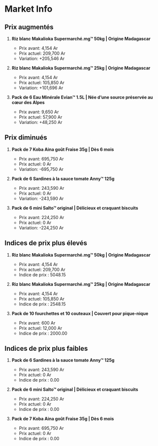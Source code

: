 # Market Info

## Prix augmentés

1. **Riz blanc Makalioka Supermarché.mg™ 50kg | Origine Madagascar**
   - Prix avant: 4,154 Ar
   - Prix actuel: 209,700 Ar
   - Variation: +205,546 Ar

2. **Riz blanc Makalioka Supermarché.mg™ 25kg | Origine Madagascar**
   - Prix avant: 4,154 Ar
   - Prix actuel: 105,850 Ar
   - Variation: +101,696 Ar

3. **Pack de 6 Eau Minérale Evian™ 1.5L | Née d’une source préservée au cœur des Alpes**
   - Prix avant: 9,650 Ar
   - Prix actuel: 57,900 Ar
   - Variation: +48,250 Ar

## Prix diminués

1. **Pack de 7 Koba Aina goût Fraise 35g | Dès 6 mois**
   - Prix avant: 695,750 Ar
   - Prix actuel: 0 Ar
   - Variation: -695,750 Ar

2. **Pack de 6 Sardines à la sauce tomate Anny™ 125g**
   - Prix avant: 243,590 Ar
   - Prix actuel: 0 Ar
   - Variation: -243,590 Ar

3. **Pack de 6 mini Salto™ original | Délicieux et craquant biscuits**
   - Prix avant: 224,250 Ar
   - Prix actuel: 0 Ar
   - Variation: -224,250 Ar

## Indices de prix plus élevés

1. **Riz blanc Makalioka Supermarché.mg™ 50kg | Origine Madagascar**
   - Prix avant: 4,154 Ar
   - Prix actuel: 209,700 Ar
   - Indice de prix : 5048.15

2. **Riz blanc Makalioka Supermarché.mg™ 25kg | Origine Madagascar**
   - Prix avant: 4,154 Ar
   - Prix actuel: 105,850 Ar
   - Indice de prix : 2548.15

3. **Pack de 10 fourchettes et 10 couteaux | Couvert pour pique-nique**
   - Prix avant: 600 Ar
   - Prix actuel: 12,000 Ar
   - Indice de prix : 2000.00

## Indices de prix plus faibles

1. **Pack de 6 Sardines à la sauce tomate Anny™ 125g**
   - Prix avant: 243,590 Ar
   - Prix actuel: 0 Ar
   - Indice de prix : 0.00

2. **Pack de 6 mini Salto™ original | Délicieux et craquant biscuits**
   - Prix avant: 224,250 Ar
   - Prix actuel: 0 Ar
   - Indice de prix : 0.00

3. **Pack de 7 Koba Aina goût Fraise 35g | Dès 6 mois**
   - Prix avant: 695,750 Ar
   - Prix actuel: 0 Ar
   - Indice de prix : 0.00

